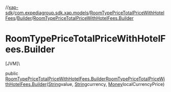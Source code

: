 //[xap-sdk](../../../../index.md)/[com.expediagroup.sdk.xap.models](../../index.md)/[RoomTypePriceTotalPriceWithHotelFees](../index.md)/[Builder](index.md)/[RoomTypePriceTotalPriceWithHotelFees.Builder](-room-type-price-total-price-with-hotel-fees.-builder.md)

# RoomTypePriceTotalPriceWithHotelFees.Builder

[JVM]\

public [RoomTypePriceTotalPriceWithHotelFees.Builder](index.md)[RoomTypePriceTotalPriceWithHotelFees.Builder](-room-type-price-total-price-with-hotel-fees.-builder.md)([String](https://docs.oracle.com/javase/8/docs/api/java/lang/String.html)value, [String](https://docs.oracle.com/javase/8/docs/api/java/lang/String.html)currency, [Money](../../-money/index.md)localCurrencyPrice)
